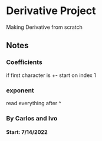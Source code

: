 # Derivative Project
 Making Derivative from scratch

## Notes
    
### Coefficients
if first character is +- start on index 1
### exponent 
read everything after ^





### By Carlos and Ivo
#### Start: 7/14/2022